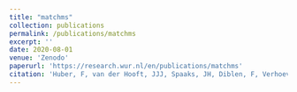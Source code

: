 ```yaml
---
title: "matchms"
collection: publications
permalink: /publications/matchms
excerpt: ''
date: 2020-08-01
venue: 'Zenodo'
paperurl: 'https://research.wur.nl/en/publications/matchms'
citation: 'Huber, F, van der Hooft, JJJ, Spaaks, JH, Diblen, F, Verhoeven, S, Geng, C, Meijer, C, Rogers, S, Belloum, A, Spreeuw, H, Villanueva Castilla, EM, Ashouritaklimi, K, de Jonge, NF, Hecht, H & Skoryk, M, matchms, 2020, Software, Zenodo. https://doi.org/10.5281/zenodo.3859772'
---
```


